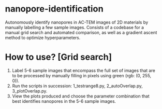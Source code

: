 # nanopore-identification
Autonomously identify nanopores in AC-TEM images of 2D materials by manually labelling a few sample images. Consists of a codebase for a manual grid search and automated comparison, as well as a gradient ascent method to optimize hyperparameters.

# How to use? [Grid search]
1. Label 5-6 sample images that encompass the full set of images that are to be processed by manually filling in pixels using green (rgb: (0, 255, 0)).
2. Run the scripts in succession: 1_testrange8.py, 2_autoOverlap.py, 3_plotOverlap.py. 
3. View the plots produced and choose the parameter combination that best identifies nanopores in the 5-6 sample images. 

